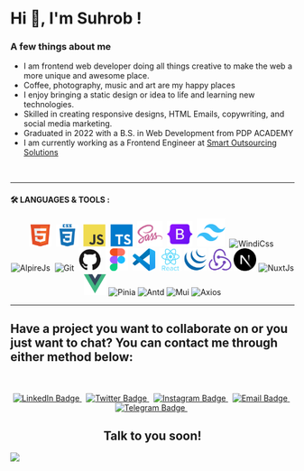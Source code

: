 # Hi :wave:, I'm Suhrob !

### A few things about me
- I am frontend web developer doing all things creative to make the web a more unique and awesome place.
- Coffee, photography, music and art are my happy places 
- I enjoy bringing a static design or idea to life and learning new technologies.
- Skilled in creating responsive designs, HTML Emails, copywriting, and social media marketing.
- Graduated in 2022 with a B.S. in Web Development from PDP ACADEMY
- I am currently working as a Frontend Engineer at <a href="https://sos.uz">Smart Outsourcing Solutions</a>

<br>

---

#### :hammer_and_wrench: LANGUAGES & TOOLS :
<div align="center">
<div>
  <img src="https://github.com/devicons/devicon/blob/master/icons/html5/html5-original.svg" title="HTML5" alt="HTML" width="40" height="40"/>&nbsp;
  <img src="https://github.com/devicons/devicon/blob/master/icons/css3/css3-plain-wordmark.svg"  title="CSS3" alt="CSS" width="40" height="40"/>&nbsp;
  <img src="https://github.com/devicons/devicon/blob/master/icons/javascript/javascript-original.svg" title="JavaScript" alt="JavaScript" width="40" height="40"/>&nbsp;
  <img src="https://github.com/devicons/devicon/blob/master/icons/typescript/typescript-plain.svg" title="TailwindCSS" alt="Typescript" width="40" height="40" />&nbsp;
  <img src="https://github.com/devicons/devicon/blob/master/icons/sass/sass-original.svg" title="Sass" alt="Sass" width="45" height="45" />&nbsp;
  <img src="https://github.com/devicons/devicon/blob/master/icons/bootstrap/bootstrap-original.svg" title="Bootstrap" alt="Bootstrap" width="45" height="45" />&nbsp;
  <img src="https://github.com/devicons/devicon/blob/master/icons/tailwindcss/tailwindcss-original.svg" title="TailwindCSS" alt="TailwindCSS" width="50" height="50" />&nbsp;
  <img src="https://windicss.org/assets/logo.svg" title="WindiCss" alt="WindiCss" width="50" height="50" />&nbsp;
  <img src="https://avatars.githubusercontent.com/u/59030169?s=200&v=4" title="AlpireJs" alt="AlpireJs" width="40" height="40" />&nbsp;
  <img src="https://firebasestorage.googleapis.com/v0/b/portfolio-3882e.appspot.com/o/5847f981cef1014c0b5e48be.png?alt=media&token=6af7ade1-a44b-4599-9804-ad8a92aa035e" title="Git" alt="Git" width="40" height="40"/>&nbsp;
  <img src="https://github.com/devicons/devicon/blob/master/icons/github/github-original.svg" title="Github" alt="Github" width="40" height="40"/>&nbsp;
  <img src="https://github.com/devicons/devicon/blob/master/icons/figma/figma-original.svg" title="Figma" alt="Figma" width="40" height="40"/>&nbsp;
  <img src="https://github.com/devicons/devicon/blob/master/icons/vscode/vscode-original.svg" title="VSCode" alt="VSCode" width="40" height="40"/>&nbsp;
  <img src="https://github.com/devicons/devicon/blob/master/icons/react/react-original-wordmark.svg" title="React" alt="React" width="40" height="40"/>
  <img src="https://github.com/devicons/devicon/blob/master/icons/jquery/jquery-plain.svg" title="Jquery" alt="Jquery" width="40" height="40"/>
  <img src="https://github.com/devicons/devicon/blob/master/icons/redux/redux-original.svg" title="Redux" alt="Redux" width="40" height="40"/>
  <img src="https://github.com/devicons/devicon/blob/master/icons/nextjs/nextjs-original.svg" title="NextJs" alt="NextJs" width="40" height="40"/>
  <img src="https://nuxt.com/assets/design-kit/icon-green.svg" title="NuxtJs" alt="NuxtJs" width="40" height="40"/>
  <img src="https://github.com/devicons/devicon/blob/master/icons/vuejs/vuejs-original.svg" title="VueJs" alt="VueJs" width="40" height="40"/>
  <img src="https://user-images.githubusercontent.com/6919381/149651295-0bf814f5-ad07-4d40-9af2-78dd99d8e1e7.png" title="Pinia" alt="Pinia" width="30"/>
  <img src="https://iconape.com/wp-content/files/ro/370540/svg/ant-design-logo-icon-png-svg.png" title="Antd" alt="Antd" width="30"/>
  <img src="https://mui.com/static/logo.png" title="Mui" alt="Mui" width="30"/>
  <img src="https://pbs.twimg.com/profile_images/1526944482893127681/wJ-lCbN5_400x400.jpg" title="Axios" alt="Axios" width="30"/>
  
</div>
</div>

---

## Have a project you want to collaborate on or you just want to chat? You can contact me through either method below:
<div id="badges" align="center">
  <br><br>
  <a href="https://www.linkedin.com/in/suhrob-fayzullayev">
    <img src="https://img.shields.io/badge/LinkedIn-blue?style=for-the-badge&logo=linkedin&logoColor=white" alt="LinkedIn Badge"/> 
  </a>&nbsp;
  <a href="https://www.twitter.com/engineer_suhrob">
    <img src="https://img.shields.io/badge/Twitter-blue?style=for-the-badge&logo=twitter&logoColor=white&color=1DA1F2" alt="Twitter Badge" />
  </a>&nbsp;
  <a href="https://www.instagram.com/1suhrob.us">
    <img src="https://img.shields.io/badge/Instagram-blue?style=for-the-badge&logo=instagram&logoColor=white&color=e95950" alt="Instagram Badge" />
  </a>&nbsp;
  <a href="mailto:suhrob.coder0604@gmail.com">
    <img src="https://img.shields.io/badge/Gmail-blue?style=for-the-badge&logo=gmail&logoColor=white&color=bb001b" alt="Email Badge" />
  </a>&nbsp;
  <a href="https://t.me/Suhrob_Fayzullayev">
    <img src="https://img.shields.io/badge/Telegram-blue?style=for-the-badge&logo=telegram&logoColor=white" alt="Telegram Badge" />
  </a>&nbsp;
  
  
  
  
  
  
  <h2>Talk to you soon!</h2>
</div>

![](https://komarev.com/ghpvc/?username=kbrandon19&style=for-the-badge)
